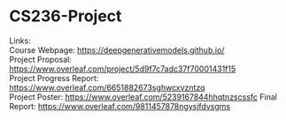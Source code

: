 # CS236-Project

Links:  
Course Webpage: https://deepgenerativemodels.github.io/  
Project Proposal: https://www.overleaf.com/project/5d9f7c7adc37f70001431f15  
Project Progress Report: https://www.overleaf.com/6651882673sghwcxvzntzq  
Project Poster: https://www.overleaf.com/5239167844hhqtnzscssfc
Final Report: https://www.overleaf.com/9811457878ngysjfdvsgms
